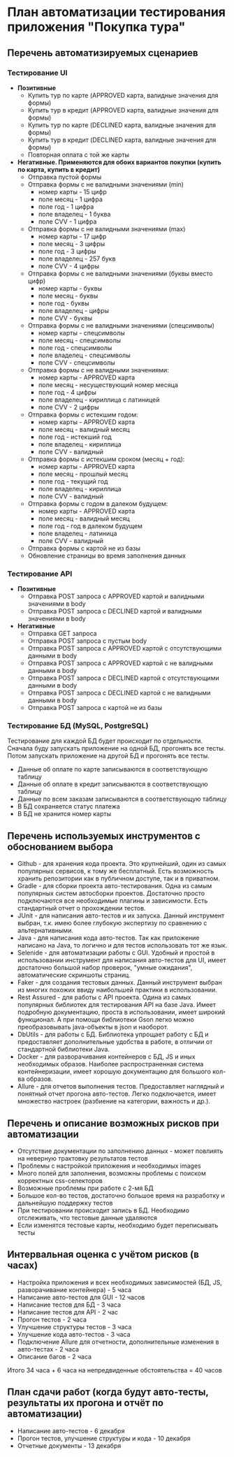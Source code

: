 # План автоматизации тестирования приложения "Покупка тура"

## Перечень автоматизируемых сценариев
### Тестирование UI
* **Позитивные**
    * Купить тур по карте (APPROVED карта, валидные значения для формы)
    * Купить тур в кредит (APPROVED карта, валидные значения для формы)
    * Купить тур по карте (DECLINED карта, валидные значения для формы)
    * Купить тур в кредит (DECLINED карта, валидные значения для формы)
    * Повторная оплата с той же карты
* **Негативные. Применяются для обоих вариантов покупки (купить по карта, купить в кредит)**
     * Отправка пустой формы
     * Отправка формы с не валидными значениями (min)
        * номер карты  - 15 цифр
        * поле месяц - 1 цифра
        * поле год - 1 цифра
        * поле владелец - 1 буква
        * поле CVV - 1 цифра
     * Отправка формы с не валидными значениями (max)
        * номер карты - 17 цифр
        * поле месяц - 3 цифры
        * поле год - 3 цифры
        * поле владелец - 257 букв
        * поле CVV - 4 цифры
     * Отправка формы с не валидными значениями (буквы вместо цифр)
        * номер карты - буквы
        * поле месяц - буквы
        * поле год - буквы
        * поле владелец - цифры
        * поле CVV - буквы
     * Отправка формы с не валидными значениями (спецсимволы)
        * номер карты - спецсимволы
        * поле месяц - спецсимволы
        * поле год - спецсимволы
        * поле владелец - спецсимволы
        * поле CVV - спецсимволы  
     * Отправка формы с не валидными значениями:
        * номер карты - APPROVED карта
        * поле месяц - несуществующий номер месяца
        * поле год - 4 цифры
        * поле владелец - кириллица с латиницей
        * поле CVV - 2 цифры 
     * Отправка формы с истекшим годом:
        * номер карты - APPROVED карта
        * поле месяц - валидный месяц
        * поле год - истекший год
        * поле владелец - кириллица
        * поле CVV - валидный
     * Отправка формы с истекшим сроком (месяц + год):
        * номер карты - APPROVED карта
        * поле месяц - прошлый месяц
        * поле год - текущий год
        * поле владелец - кириллица
        * поле CVV - валидный
     * Отправка формы с годом в далеком будущем:
        * номер карты - APPROVED карта
        * поле месяц - валидный месяц
        * поле год - год в далеком будущем
        * поле владелец - латиница
        * поле CVV - валидный
     * Отправка формы с картой не из базы
     * Обновление страницы во время заполнения данных
### Тестирование API
* **Позитивные**
    * Отправка POST запроса с APPROVED картой и валидными значениями в body
    * Отправка POST запроса с DECLINED картой и валидными значениями в body
* **Негативные**
    * Отправка GET запроса
    * Отправка POST запроса с пустым body
    * Отправка POST запроса с APPROVED картой c отсутствующими данными в body
    * Отправка POST запроса с APPROVED картой c не валидными данными в body
    * Отправка POST запроса с DECLINED картой c отсутствующими данными в body
    * Отправка POST запроса с DECLINED картой c не валидными данными в body
    * Отправка POST запроса с картой не из базы
### Тестирование БД (MySQL, PostgreSQL)
Тестирование для каждой БД будет происходит по отдельности. Сначала буду запускать приложение на одной БД, прогонять все тесты. Потом запускать приложение на другой БД и прогонять все тесты.
* Данные об оплате по карте записываются в соответствующую таблицу
* Данные об оплате в кредит записываются в соответствующую таблицу
* Данные по всем заказам записываются в соответствующую таблицу
* В БД сохраняется статус платежа
* В БД не хранится номер карты
    
## Перечень используемых инструментов с обоснованием выбора
* Github - для хранения кода проекта. Это крупнейший, один из самых популярных сервисов, к тому же бесплатный. Есть возможность хранить репозитории как в публичном доступе, так и в приватном.
* Gradle - для сборки проекта авто-тестирования. Одна из самым популярных систем автосборки проектов. Достаточно просто подключаются все необходимые плагины и зависимости. Есть стандартный отчет о прохождении тестов.
* JUnit - для написания авто-тестов и их запуска. Данный инструмент выбран, т.к. имею более глубокую экспертизу по сравнению с альтернативными.
* Java - для написания кода авто-тестов. Так как приложение написано на Java, то логично и для тестов использовать тот же язык.
* Selenide - для автоматизации работы с GUI. Удобный и простой в использовании инструмент для написания авто-тестов для UI, имеет достаточно большой набор проверок, "умные ожидания", автоматические скриншоты страниц.
* Faker - для создания тестовых данных. Данный инструмент выбран из многих похожих ввиду наибольшей практики в использовании.
* Rest Assured - для работы с API проекта. Одина из самых популярных библиотек для тестирования API на базе Java. Имеет подробную документацию, проста в использовании, имеет широкий функционал. А при помощи библиотеки Gson легко можно преобразовывать java-объекты в json и наоборот.
* DbUtils - для работы с БД. Библиотека упрощает работу с БД и предоставляет дополнительные удобства в работе, в отличии от стандартной библиотеки Java.
* Docker - для разворачивания контейнеров с БД, JS и иных необходимых образов. Наиболее распространенная система контейнеризации, имеет хорошую документацию для большого кол-ва образов.
* Allure - для отчетов выполнения тестов. Предоставляет наглядный и понятный отчет прогона авто-тестов. Легко подключается, имеет множество настроек (разбиение на категории, важность и др.).

## Перечень и описание возможных рисков при автоматизации
* Отсутствие документации по заполнению данных - может повлиять на неверную трактовку результатов тестов
* Проблемы с настройкой приложения и необходимых images
* Много полей для заполнения, возможны проблемы с поиском корректных css-селекторов
* Возможные проблемы при работе с 2-мя БД
* Большое кол-во тестов, достаточно большое время на разработку и дальнейшую поддержку тестов
* При тестировании происходит запись в БД. Необходимо отслеживать, что тестовые данные удаляются
* Если изменятся тестовые карты, необходимо будет переписывать тесты

## Интервальная оценка с учётом рисков (в часах)
* Настройка приложения и всех необходимых зависимостей (БД, JS, разворачивание контейнера) - 5 часа
* Написание авто-тестов для GUI - 12 часов
* Написание тестов для БД - 3 часа
* Написание тестов для API - 2 час
* Прогон тестов - 2 часа
* Улучшение структуры тестов - 3 часа
* Улучшение кода авто-тестов - 3 часа
* Подключение Allure для отчетности, дополнительные изменения в авто-тестах - 2 часа
* Описание багов - 2 часа

Итого 34 часа + 6 часа на непредвиденные обстоятельства = 40 часов

## План сдачи работ (когда будут авто-тесты, результаты их прогона и отчёт по автоматизации)
* Написание авто-тестов -  6 декабря
* Прогон тестов, улучшение структуры и кода -  10 декабря
* Отчетные документы -  13 декабря


